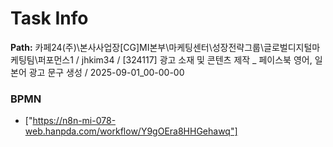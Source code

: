 # Task Info

**Path:** 카페24(주)\본사사업장\[CG]MI본부\마케팅센터\성장전략그룹\글로벌디지털마케팅팀\퍼포먼스1 / jhkim34 / [324117] 광고 소재 및 콘텐츠 제작 _ 페이스북 영어, 일본어 광고 문구 생성 / 2025-09-01_00-00-00

### BPMN
- ["https://n8n-mi-078-web.hanpda.com/workflow/Y9gOEra8HHGehawq"]

